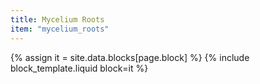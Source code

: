```yaml
---
title: Mycelium Roots
item: "mycelium_roots"
---
```


{% assign it = site.data.blocks[page.block] %}
{% include block_template.liquid block=it %}

